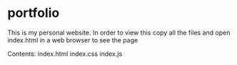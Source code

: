 # portfolio
This is my personal website.
In order to view this copy all the files and open index.html in a web browser to see the page

Contents:
index.html
index.css
index.js
